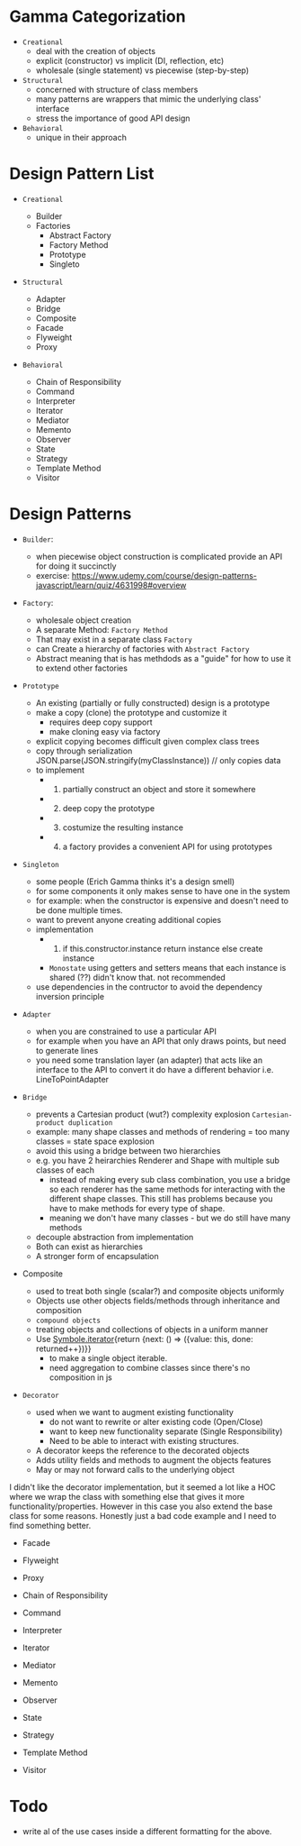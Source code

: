 # Gamma Categorization

- `Creational`
  - deal with the creation of objects
  - explicit (constructor) vs implicit (DI, reflection, etc)
  - wholesale (single statement) vs piecewise (step-by-step)
- `Structural`
  - concerned with structure of class members
  - many patterns are wrappers that mimic the underlying class' interface
  - stress the importance of good API design
- `Behavioral`
  - unique in their approach

# Design Pattern List

- `Creational`
  - Builder
  - Factories
    - Abstract Factory
    - Factory Method
    - Prototype
    - Singleto

- `Structural`

  - Adapter
  - Bridge
  - Composite
  - Facade
  - Flyweight
  - Proxy

- `Behavioral`

  - Chain of Responsibility
  - Command
  - Interpreter
  - Iterator
  - Mediator
  - Memento
  - Observer
  - State
  - Strategy
  - Template Method
  - Visitor

# Design Patterns
- `Builder`:
  - when piecewise object construction is complicated provide an API for doing it succinctly
  - exercise: https://www.udemy.com/course/design-patterns-javascript/learn/quiz/4631998#overview

- `Factory`:
  - wholesale object creation
  - A separate Method: `Factory Method`
  - That may exist in a separate class `Factory`
  - can Create a hierarchy of factories with `Abstract Factory`
  - Abstract meaning that is has methdods as a "guide" for how to use it to extend other factories

- `Prototype`
  - An existing (partially or fully constructed) design is a prototype
  - make a copy (clone) the prototype and customize it
    - requires deep copy support
    - make cloning easy via factory
  - explicit copying becomes difficult given complex class trees
  - copy through serialization JSON.parse(JSON.stringify(myClassInstance)) // only copies data
  - to implement
    - 1. partially construct an object and store it somewhere
    - 2. deep copy the prototype
    - 3. costumize the resulting instance
    - 4. a factory provides a convenient API for using prototypes

- `Singleton`
  - some people (Erich Gamma thinks it's a design smell)
  - for some components it only makes sense to have one in the system
  - for example: when the constructor is expensive and doesn't need to be done multiple times.
  - want to prevent anyone creating additional copies
  - implementation
    - 1. if this.constructor.instance return instance else create instance
    - `Monostate` using getters and setters means that each instance is shared (??) didn't know that. not recommended
  - use dependencies in the contructor to avoid the dependency inversion principle

- `Adapter`
  - when you are constrained to use a particular API
  - for example when you have an API that only draws points, but need to generate lines
  - you need some translation layer (an adapter) that acts like an interface to the API to convert it do have a different behavior i.e. LineToPointAdapter

- `Bridge`
  - prevents a Cartesian product (wut?) complexity explosion `Cartesian-product duplication`
  - example: many shape classes and methods of rendering = too many classes = state space explosion
  - avoid this using a bridge between two hierarchies
  - e.g. you have 2 heirarchies Renderer and Shape with multiple sub classes of each
    - instead of making every sub class combination, you use a bridge so each renderer has the same methods for interacting with the different shape classes. This still has problems because you have to make methods for every type of shape.
    - meaning we don't have many classes - but we do still have many methods
  - decouple abstraction from implementation
  - Both can exist as hierarchies
  - A stronger form of encapsulation

- Composite
  - used to treat both single (scalar?) and composite objects uniformly
  - Objects use other objects fields/methods through inheritance and composition
  - `compound objects`
  - treating objects and collections of objects in a uniform manner
  - Use [Symbole.iterator](){return {next: () => ({value: this, done: returned++})}}
    - to make a single object iterable.
    - need aggregation to combine classes since there's no composition in js

- `Decorator`
  - used when we want to augment existing functionality
    - do not want to rewrite or alter existing code (Open/Close)
    - want to keep new functionality separate (Single Responsibility)
    - Need to be able to interact with existing structures.
  - A decorator keeps the reference to the decorated objects
  - Adds utility fields and methods to augment the objects features
  - May or may not forward calls to the underlying object

I didn't like the decorator implementation, but it seemed a lot like a HOC where we wrap the class with something else that gives it more functionality/properties. However in this case you also extend the base class for some reasons. Honestly just a bad code example and I need to find something better.


- Facade

- Flyweight
- Proxy
- Chain of Responsibility
- Command
- Interpreter
- Iterator
- Mediator
- Memento
- Observer
- State
- Strategy
- Template Method
- Visitor

# Todo
- write al of the use cases inside a different formatting for the above.